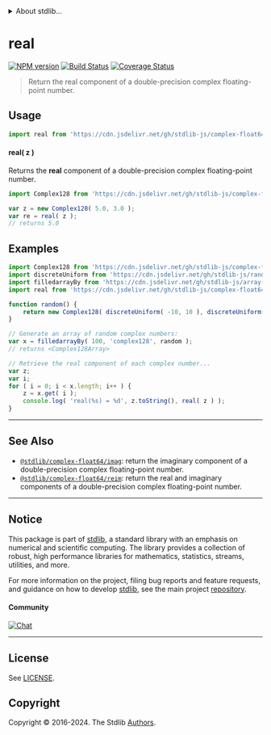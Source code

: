 <!--

@license Apache-2.0

Copyright (c) 2018 The Stdlib Authors.

Licensed under the Apache License, Version 2.0 (the "License");
you may not use this file except in compliance with the License.
You may obtain a copy of the License at

   http://www.apache.org/licenses/LICENSE-2.0

Unless required by applicable law or agreed to in writing, software
distributed under the License is distributed on an "AS IS" BASIS,
WITHOUT WARRANTIES OR CONDITIONS OF ANY KIND, either express or implied.
See the License for the specific language governing permissions and
limitations under the License.

-->


<details>
  <summary>
    About stdlib...
  </summary>
  <p>We believe in a future in which the web is a preferred environment for numerical computation. To help realize this future, we've built stdlib. stdlib is a standard library, with an emphasis on numerical and scientific computation, written in JavaScript (and C) for execution in browsers and in Node.js.</p>
  <p>The library is fully decomposable, being architected in such a way that you can swap out and mix and match APIs and functionality to cater to your exact preferences and use cases.</p>
  <p>When you use stdlib, you can be absolutely certain that you are using the most thorough, rigorous, well-written, studied, documented, tested, measured, and high-quality code out there.</p>
  <p>To join us in bringing numerical computing to the web, get started by checking us out on <a href="https://github.com/stdlib-js/stdlib">GitHub</a>, and please consider <a href="https://opencollective.com/stdlib">financially supporting stdlib</a>. We greatly appreciate your continued support!</p>
</details>

# real

[![NPM version][npm-image]][npm-url] [![Build Status][test-image]][test-url] [![Coverage Status][coverage-image]][coverage-url] <!-- [![dependencies][dependencies-image]][dependencies-url] -->

> Return the real component of a double-precision complex floating-point number.

<!-- Section to include introductory text. Make sure to keep an empty line after the intro `section` element and another before the `/section` close. -->

<section class="intro">

</section>

<!-- /.intro -->

<!-- Package usage documentation. -->



<section class="usage">

## Usage

```javascript
import real from 'https://cdn.jsdelivr.net/gh/stdlib-js/complex-float64-real@deno/mod.js';
```

#### real( z )

Returns the **real** component of a double-precision complex floating-point number.

```javascript
import Complex128 from 'https://cdn.jsdelivr.net/gh/stdlib-js/complex-float64-ctor@deno/mod.js';

var z = new Complex128( 5.0, 3.0 );
var re = real( z );
// returns 5.0
```

</section>

<!-- /.usage -->

<!-- Package usage notes. Make sure to keep an empty line after the `section` element and another before the `/section` close. -->

<section class="notes">

</section>

<!-- /.notes -->

<!-- Package usage examples. -->

<section class="examples">

## Examples

<!-- eslint-disable max-len -->

<!-- eslint no-undef: "error" -->

```javascript
import Complex128 from 'https://cdn.jsdelivr.net/gh/stdlib-js/complex-float64-ctor@deno/mod.js';
import discreteUniform from 'https://cdn.jsdelivr.net/gh/stdlib-js/random-base-discrete-uniform@deno/mod.js';
import filledarrayBy from 'https://cdn.jsdelivr.net/gh/stdlib-js/array-filled-by@deno/mod.js';
import real from 'https://cdn.jsdelivr.net/gh/stdlib-js/complex-float64-real@deno/mod.js';

function random() {
    return new Complex128( discreteUniform( -10, 10 ), discreteUniform( -10, 10 ) ); // eslint-disable-line max-len
}

// Generate an array of random complex numbers:
var x = filledarrayBy( 100, 'complex128', random );
// returns <Complex128Array>

// Retrieve the real component of each complex number...
var z;
var i;
for ( i = 0; i < x.length; i++ ) {
    z = x.get( i );
    console.log( 'real(%s) = %d', z.toString(), real( z ) );
}
```

</section>

<!-- /.examples -->

<!-- C interface documentation. -->



<!-- Section to include cited references. If references are included, add a horizontal rule *before* the section. Make sure to keep an empty line after the `section` element and another before the `/section` close. -->

<section class="references">

</section>

<!-- /.references -->

<!-- Section for related `stdlib` packages. Do not manually edit this section, as it is automatically populated. -->

<section class="related">

* * *

## See Also

-   <span class="package-name">[`@stdlib/complex-float64/imag`][@stdlib/complex/float64/imag]</span><span class="delimiter">: </span><span class="description">return the imaginary component of a double-precision complex floating-point number.</span>
-   <span class="package-name">[`@stdlib/complex-float64/reim`][@stdlib/complex/float64/reim]</span><span class="delimiter">: </span><span class="description">return the real and imaginary components of a double-precision complex floating-point number.</span>

</section>

<!-- /.related -->

<!-- Section for all links. Make sure to keep an empty line after the `section` element and another before the `/section` close. -->


<section class="main-repo" >

* * *

## Notice

This package is part of [stdlib][stdlib], a standard library with an emphasis on numerical and scientific computing. The library provides a collection of robust, high performance libraries for mathematics, statistics, streams, utilities, and more.

For more information on the project, filing bug reports and feature requests, and guidance on how to develop [stdlib][stdlib], see the main project [repository][stdlib].

#### Community

[![Chat][chat-image]][chat-url]

---

## License

See [LICENSE][stdlib-license].


## Copyright

Copyright &copy; 2016-2024. The Stdlib [Authors][stdlib-authors].

</section>

<!-- /.stdlib -->

<!-- Section for all links. Make sure to keep an empty line after the `section` element and another before the `/section` close. -->

<section class="links">

[npm-image]: http://img.shields.io/npm/v/@stdlib/complex-float64-real.svg
[npm-url]: https://npmjs.org/package/@stdlib/complex-float64-real

[test-image]: https://github.com/stdlib-js/complex-float64-real/actions/workflows/test.yml/badge.svg?branch=v0.1.1
[test-url]: https://github.com/stdlib-js/complex-float64-real/actions/workflows/test.yml?query=branch:v0.1.1

[coverage-image]: https://img.shields.io/codecov/c/github/stdlib-js/complex-float64-real/main.svg
[coverage-url]: https://codecov.io/github/stdlib-js/complex-float64-real?branch=main

<!--

[dependencies-image]: https://img.shields.io/david/stdlib-js/complex-float64-real.svg
[dependencies-url]: https://david-dm.org/stdlib-js/complex-float64-real/main

-->

[chat-image]: https://img.shields.io/gitter/room/stdlib-js/stdlib.svg
[chat-url]: https://app.gitter.im/#/room/#stdlib-js_stdlib:gitter.im

[stdlib]: https://github.com/stdlib-js/stdlib

[stdlib-authors]: https://github.com/stdlib-js/stdlib/graphs/contributors

[umd]: https://github.com/umdjs/umd
[es-module]: https://developer.mozilla.org/en-US/docs/Web/JavaScript/Guide/Modules

[deno-url]: https://github.com/stdlib-js/complex-float64-real/tree/deno
[deno-readme]: https://github.com/stdlib-js/complex-float64-real/blob/deno/README.md
[umd-url]: https://github.com/stdlib-js/complex-float64-real/tree/umd
[umd-readme]: https://github.com/stdlib-js/complex-float64-real/blob/umd/README.md
[esm-url]: https://github.com/stdlib-js/complex-float64-real/tree/esm
[esm-readme]: https://github.com/stdlib-js/complex-float64-real/blob/esm/README.md
[branches-url]: https://github.com/stdlib-js/complex-float64-real/blob/main/branches.md

[stdlib-license]: https://raw.githubusercontent.com/stdlib-js/complex-float64-real/main/LICENSE

<!-- <related-links> -->

[@stdlib/complex/float64/imag]: https://github.com/stdlib-js/complex-float64-imag/tree/deno

[@stdlib/complex/float64/reim]: https://github.com/stdlib-js/complex-float64-reim/tree/deno

<!-- </related-links> -->

</section>

<!-- /.links -->
